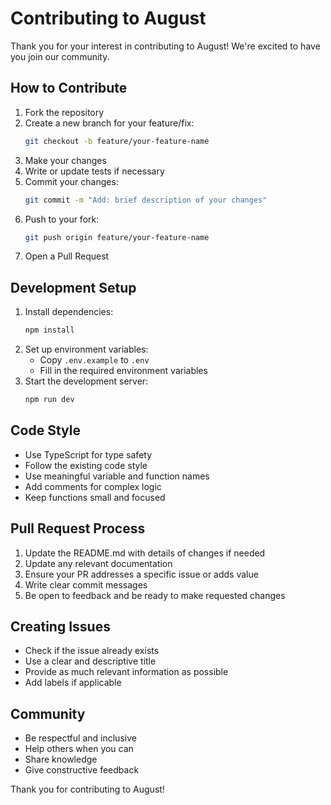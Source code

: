 # Contributing to August

Thank you for your interest in contributing to August! We're excited to have you join our community.

## How to Contribute

1. Fork the repository
2. Create a new branch for your feature/fix:
   ```bash
   git checkout -b feature/your-feature-name
   ```
3. Make your changes
4. Write or update tests if necessary
5. Commit your changes:
   ```bash
   git commit -m "Add: brief description of your changes"
   ```
6. Push to your fork:
   ```bash
   git push origin feature/your-feature-name
   ```
7. Open a Pull Request

## Development Setup

1. Install dependencies:
   ```bash
   npm install
   ```
2. Set up environment variables:
   - Copy `.env.example` to `.env`
   - Fill in the required environment variables
3. Start the development server:
   ```bash
   npm run dev
   ```

## Code Style

- Use TypeScript for type safety
- Follow the existing code style
- Use meaningful variable and function names
- Add comments for complex logic
- Keep functions small and focused

## Pull Request Process

1. Update the README.md with details of changes if needed
2. Update any relevant documentation
3. Ensure your PR addresses a specific issue or adds value
4. Write clear commit messages
5. Be open to feedback and be ready to make requested changes

## Creating Issues

- Check if the issue already exists
- Use a clear and descriptive title
- Provide as much relevant information as possible
- Add labels if applicable

## Community

- Be respectful and inclusive
- Help others when you can
- Share knowledge
- Give constructive feedback

Thank you for contributing to August!
